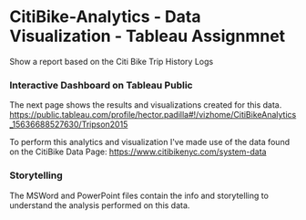 # CitiBike-Analytics - Data Visualization - Tableau Assignmnet
Show a report based on the Citi Bike Trip History Logs 

### Interactive Dashboard on Tableau Public
The next page shows the results and visualizations created for this data.
https://public.tableau.com/profile/hector.padilla#!/vizhome/CitiBikeAnalytics_15636688527630/Tripson2015

To perform this analytics and visualization I've made use of the data found on the CitiBike Data Page: https://www.citibikenyc.com/system-data

### Storytelling
The MSWord and PowerPoint files contain the info and storytelling to understand the analysis performed on this data.
